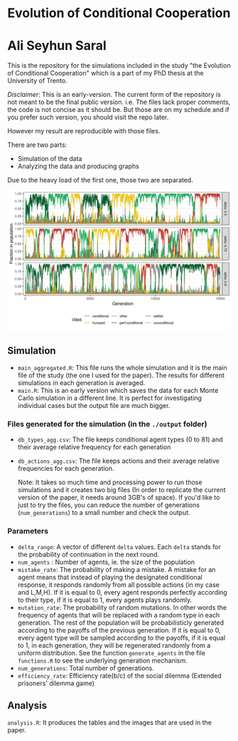 # Evolution of Conditional Cooperation
# Ali Seyhun Saral

This is the repository for the simulations included in the study "the Evolution of Conditional Cooperation" which is a part of my PhD thesis at the University of Trento.

*Disclaimer*: This is an early-version. The current form of the repository is not meant to be the final public version. i.e. The files lack proper comments, the code is not concise as it should be. But those are on my schedule and if you prefer such version, you should visit the repo later. 

However my result are reproducible with those files. 

There are two parts: 
* Simulation of the data
* Analyzing the data and producing graphs

Due to the heavy load of the first one, those two are separated. 

![Conditional types on a single instance](./types.jpg)


## Simulation
* `main_aggregated.R`: This file runs the whole simulation and it is the main file of the study (the one I used for the paper). The results for different simulations in each generation is averaged.
* `main.R`: This is an early version which saves the data for each Monte Carlo simulation in a different line. It is perfect for investigating individual cases but the output file are much bigger. 
### Files generated for the simulation (in the `./output` folder)
* `db_types_agg.csv`: The file keeps conditional agent types (0 to 81) and their average relative frequency for each generation 
* `db_actions_agg.csv`: The file keeps actions and their average relative frequencies for each generation. 
    
    Note: It takes so much time and processing power to run those simulations and it creates two big files (In order to replicate the current version of the paper, it needs around 3GB's of space). If you'd like to just to try the files, you can reduce the number of generations (`num_generations`) to a small number and check the output.
    
### Parameters
* `delta_range`: A vector of different `delta` values. Each `delta` stands for the probability of continuation in the next round.
* `num_agents` : Number of agents, ie. the size of the population
* `mistake_rate`: The probability of making a mistake. A mistake for an agent means that instead of playing the designated conditional response, it responds randomly from all possible actions (in my case and L,M,H). If it is equal to 0, every agent responds perfectly according to their type, if it is equal to 1, every agents plays randomly. 
* `mutation_rate`: The probability of random mutations. In other words the frequency of agents that will be replaced with a random type in each generation. The rest of the population will be probabilisticly generated according to the payoffs of the previous generation. If it is equal to 0, every agent type will be sampled according to the payoffs, if it is  equal to 1, in each generation, they will be regenerated randomly from a uniform distribution. See the function `generate_agents` in the file `functions.R` to see the underlying generation mechanism. 
* `num_generations`: Total number of generations. 
* `efficiency_rate`: Efficiency rate(b/c) of the social dilemma (Extended prisoners' dilemma game)


## Analysis 
`analysis.R`: It produces the tables and the images that are used in the paper. 

